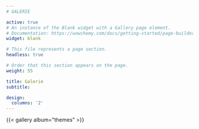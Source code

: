 ```yaml
---
# GALERIE

active: true
# An instance of the Blank widget with a Gallery page element.
# Documentation: https://wowchemy.com/docs/getting-started/page-builder/
widget: blank

# This file represents a page section.
headless: true

# Order that this section appears on the page.
weight: 55

title: Galerie
subtitle:

design:
  columns: '2'
---
```


{{< gallery album="themes" >}}
